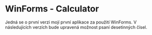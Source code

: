 # WinForms - Calculator

Jedná se o první verzi mojí první aplikace za použití WinForms. 
V následujících verzích bude upravená možnost psaní desetinných čísel. 
